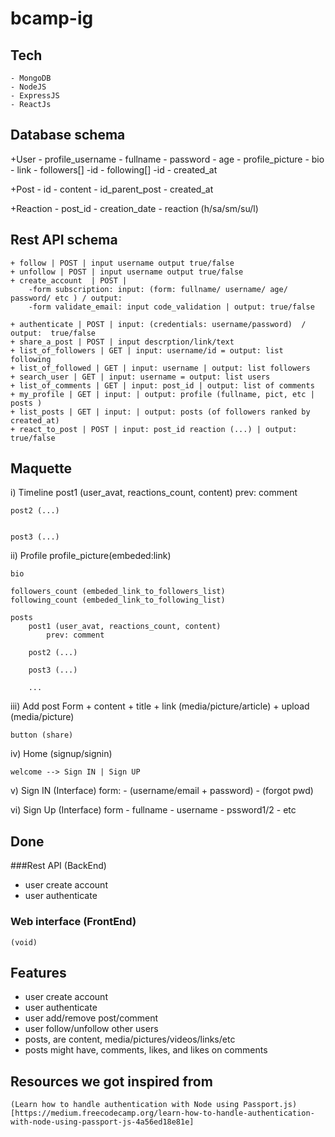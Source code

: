 # bcamp-ig

## Tech
	- MongoDB
	- NodeJS
	- ExpressJS
	- ReactJs

## Database schema

+User
	- profile_username
	- fullname
	- password
	- age
	- profile_picture
	- bio
	- link
	- followers[]
		-id
	- following[]
		-id
	- created_at

+Post
	- id
	- content
	- id_parent_post
	- created_at

+Reaction
	- post_id
	- creation_date
	- reaction (h/sa/sm/su/l)


## Rest API schema
	+ follow | POST | input username output true/false
	+ unfollow | POST | input username output true/false
	+ create_account  | POST |
		-form subscription: input: (form: fullname/ username/ age/ password/ etc ) / output: 
		-form validate_email: input code_validation | output: true/false

	+ authenticate | POST | input: (credentials: username/password)  / output:  true/false
	+ share_a_post | POST | input descrption/link/text
	+ list_of_followers | GET | input: username/id = output: list following
	+ list_of_followed | GET | input: username | output: list followers
	+ search_user | GET | input: username = output: list users
	+ list_of_comments | GET | input: post_id | output: list of comments
	+ my_profile | GET | input: | output: profile (fullname, pict, etc | posts )
	+ list_posts | GET | input: | output: posts (of followers ranked by created_at)
	+ react_to_post | POST | input: post_id reaction (...) | output: true/false


## Maquette

i) Timeline
	post1 (user_avat, reactions_count, content)
		prev: comment

	post2 (...)


	post3 (...)


ii) Profile
	profile_picture(embeded:link)

	bio

	followers_count (embeded_link_to_followers_list)
	following_count (embeded_link_to_following_list)

	posts
		post1 (user_avat, reactions_count, content)
			prev: comment

		post2 (...)

		post3 (...)
		
		...


iii) Add post
	Form
		+ content
		+ title
		+ link (media/picture/article)
		+ upload (media/picture)

	button (share)
	
iv) Home (signup/signin)

	welcome --> Sign IN | Sign UP

v)	Sign IN (Interface)
	form:
		- (username/email + password)
		- (forgot pwd)

vi) Sign Up (Interface)
	form
		- fullname
		- username
		- pssword1/2
		- etc

## Done
###Rest API (BackEnd)
- user create account
- user authenticate

### Web interface (FrontEnd)
	(void)

## Features
- user create account
- user authenticate
- user add/remove post/comment
- user follow/unfollow other users
- posts, are content, media/pictures/videos/links/etc
- posts might have, comments, likes, and likes on comments

## Resources we got inspired from

	(Learn how to handle authentication with Node using Passport.js)[https://medium.freecodecamp.org/learn-how-to-handle-authentication-with-node-using-passport-js-4a56ed18e81e]
	